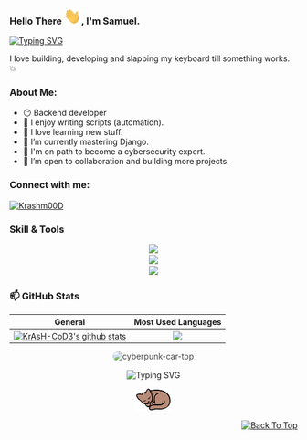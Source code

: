 <!-- <h4 align="center">

YOU SURE LIKE BEHIND THE SCENE 😏
      WELCOME ANYWAYS!

```
+@ @ @ @ @ @ @ @ @ @ @ @ @ @ @ @ @ @ @ @ @ @ @ @ @ @ @ @ @ @+
@@         o o                                             @@
@@         | |                                             @@
@@        _L_L_                                            @@
@@     ❮\/__-__\/❯   Programming isn't about what you know @@
@@     ❮(|~o.o~|)❯    It's about what you can figure out   @@
@@     ❮/ \`-'/ \❯                                         @@
@@       _/`U'\_                                           @@
@@      ( .   . )       .----------------------------.     @@
@@     / /     \ \      | while( ! (succed=try() ) ) |     @@
@@     \ |  ,  | /      '----------------------------'     @@
@@      \|=====|/                                          @@
@@       |_.^._|                                           @@
@@       | |"| |                                           @@
@@       ( ) ( )          Testing leads to failure         @@
@@       |_| |_|     and failure leads to understanding    @@
@@   _.-' _j L_ '-._                                       @@
@@  (___.'     '.___)                                      @@
+@ @ @ @ @ @ @ @ @ @ @ @ @ @ @ @ @ @ @ @ @ @ @ @ @ @ @ @ @ @+
```
</h4> -->

<!--
**KrAsH-CoD3/KrAsH-CoD3** is a ✨ _special_ ✨ repository because its `README.md` (this file) appears on your GitHub profile.
-->

### Hello There <img src="https://raw.githubusercontent.com/KrAsH-CoD3/KrAsH-CoD3/main/images/waving%20palm.gif" width="30px">, I'm Samuel.

[![Typing SVG](https://readme-typing-svg.herokuapp.com?color=635DF7&font=Courgette&lines=Cybersecurity+Enthusiasm;Continuous+Learner;Problem+Solver)](https://git.io/typing-svg)

I love building, developing and slapping my keyboard till something works. :collision:

### About Me:
- 😶 Backend developer
- 🦋 I enjoy writing scripts (automation). 
- 🔁 I love learning new stuff. 
- 🌱 I’m currently mastering Django.
- 🔭 I'm on path to become a cybersecurity expert.
- 👯 I’m open to collaboration and building more projects.
<!-- - ⚡ Fun fact: I am a jovial, social and hardworking person who loves music and video games. I wouldn't consider myself a passionate football fan, as I often lack the interest to watch it(I've got bug to fix 😕). -->


<h3 align="left">Connect with me:</h3>
<p align="left">
  <a href="https://twitter.com/krashm00D" target="blank">
    <img align="center" src="https://www.vectorlogo.zone/logos/twitter/twitter-ar21.svg" alt="Krashm00D" />
  </a>
</p>

### Skill & Tools
<p align="center">
<!--   <img src="https://skillicons.dev/icons?i=html,css,tailwind" /></br> -->
  <img src="https://go-skill-icons.vercel.app/api/icons?i=html,css,tailwind" /></br>
  <img src="https://go-skill-icons.vercel.app/api/icons?i=py,js,django,selenium,playwright" /></br>
  <img src="https://go-skill-icons.vercel.app/api/icons?i=git,mysql,postgres,postman" /></br>
<!--   <img src="https://skillicons.dev/icons?i=py,js,django,git,selenium,playwright,mysql" /></br> <!-- md,mongodb,regex,github,ableton,bots,postgres,wordpress, --> 
<!--   <img src="https://skillicons.dev/icons?i=postman,fastapi,sqlite,vscode,linux,powershell,docker,aws" /></br> -->
</p>

<!--
### Resume's
 - [Github Generated Resume](https://resume.github.io/?KrAsH-CoD3) -->


### 📫 GitHub Stats
| General         | Most Used Languages |
|--------------|:-----:|
| <a href="https://github.com/KrAsH-CoD3/KrAsH-CoD3"><img align="center" src="https://github-readme-stats.vercel.app/api?username=krash-cod3&theme=transparent&count_private=true&show_icons=true&include_all_commits=true&hide_border=true" alt="KrAsH-CoD3's github stats" /></a>  |   <a href="https://github.com/KrAsH-CoD3/KrAsH-CoD3"><img align="center" src="https://github-readme-stats.vercel.app/api/top-langs/?username=KrAsH-CoD3&hide_progress=true" /></a>

<p align="center">
  <img src="https://user-images.githubusercontent.com/73097560/115834477-dbab4500-a447-11eb-908a-139a6edaec5c.gif" height ="300" width="1000" alt="cyberpunk-car-top" style="opacity:0.8; border-radius:12px;" />
</p>

<p align="center">
<!--   <img src="https://raw.githubusercontent.com/KrAsH-CoD3/KrAsH-CoD3/main/images/contribution%20snake%20grid.gif" width="700" /> -->
<!--   <img src="https://github.com/KrAsH-CoD3/KrAsH-CoD3/blob/output/github-contribution-grid-snake.svg" /> -->
  <img align="center" src="https://readme-typing-svg.herokuapp.com?font=DynaPuff&duration=3000&pause=1000&color=635DF7&width=435&center=true&lines=Thank+you+for+visiting.;Have+a+nice+one!" alt="Typing SVG" />
</p>

<div align="center">
  <img src="https://raw.githubusercontent.com/KrAsH-CoD3/KrAsH-CoD3/main/images/Sleeping%20Cat.gif" height="40"/>
</div>   
<p align="right">
  <a href="#top">
    <img src="https://img.shields.io/static/v1?label&message=back+to+top&color=635DF7&style=flat&logo" alt="Back To Top" />
  </a>
</p>
